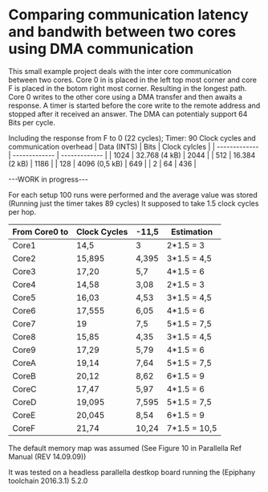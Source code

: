 # Comparing communication latency and bandwith  between two cores using DMA communication 

This small example project deals with the inter core communication between two cores. Core 0 in is placed in the left top most corner and core F is placed in the botom right most corner. Resulting in the longest path. Core 0 writes to the other core using a DMA transfer and then awaits a response. A timer is started before the core write to the remote address and stopped after it received an answer. The DMA can potentialy support 64 Bits per cycle. 

Including the response from F to 0 (22 cycles); Timer: 90 Clock cycles and communication overhead 
| Data (INTS)	| Bits			| Clock cylcles	| 
| ------------- | ------------- | ------------- | 
| 1024			| 32.768 (4 kB)	| 2044			| 
| 512			| 16.384 (2 kB)	| 1186			| 
| 128			| 4096 (0,5 kB)	| 649			| 
| 2				| 64			| 436			| 

---WORK in progress---




For each setup 100 runs were performed and the average value was stored (Running just the timer takes 89 cycles)
It supposed to take 1.5 clock cycles per hop. 

| From Core0 to | Clock Cycles	| -11,5			| Estimation	|
| ------------- | ------------- | ------------- | ------------- |
| Core1			| 14,5			| 3				| 2*1.5 = 3		|
| Core2			| 15,895		| 4,395			| 3*1.5 = 4,5	|
| Core3			| 17,20			| 5,7			| 4*1.5 = 6		|
| Core4			| 14,58			| 3,08			| 2*1.5 = 3		|
| Core5			| 16,03			| 4,53			| 3*1.5 = 4,5	|
| Core6			| 17,555		| 6,05			| 4*1.5 = 6		|
| Core7			| 19			| 7,5			| 5*1.5 = 7,5	|
| Core8			| 15,85			| 4,35			| 3*1.5 = 4,5	|
| Core9			| 17,29			| 5,79			| 4*1.5 = 6		|
| CoreA			| 19,14			| 7,64			| 5*1.5 = 7,5	|
| CoreB			| 20,12			| 8,62			| 6*1.5 = 9		|
| CoreC			| 17,47			| 5,97			| 4*1.5 = 6		|
| CoreD			| 19,095		| 7,595			| 5*1.5 = 7,5	|
| CoreE			| 20,045		| 8,54			| 6*1.5 = 9		|
| CoreF			| 21,74			| 10,24			| 7*1.5 = 10,5	|


The default memory map was assumed (See Figure 10 in Parallella Ref Manual (REV 14.09.09))

It was tested on a headless parallella destkop board running the (Epiphany toolchain 2016.3.1) 5.2.0

